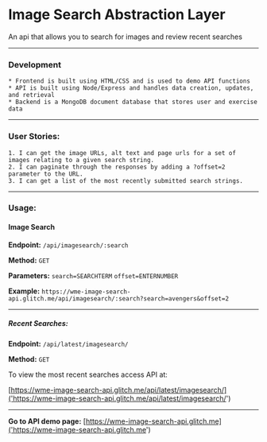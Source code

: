 # Image Search Abstraction Layer

An api that allows you to search for images and review recent searches

---
### Development
    * Frontend is built using HTML/CSS and is used to demo API functions
    * API is built using Node/Express and handles data creation, updates, and retrieval
    * Backend is a MongoDB document database that stores user and exercise data

---
### User Stories:
    1. I can get the image URLs, alt text and page urls for a set of images relating to a given search string.
    2. I can paginate through the responses by adding a ?offset=2 parameter to the URL.
    3. I can get a list of the most recently submitted search strings.

---
### Usage:
#### Image Search
**Endpoint:**
```/api/imagesearch/:search```

**Method:**
```GET```

**Parameters:**
```search=SEARCHTERM```
```offset=ENTERNUMBER```

**Example:**
```https://wme-image-search-api.glitch.me/api/imagesearch/:search?search=avengers&offset=2```

---
##### Recent Searches:
**Endpoint:**
```/api/latest/imagesearch/```

**Method:**
```GET```

To view the most recent searches access API at:

[https://wme-image-search-api.glitch.me/api/latest/imagesearch/]('https://wme-image-search-api.glitch.me/api/latest/imagesearch/')

---
**Go to API demo page:**
[https://wme-image-search-api.glitch.me]('https://wme-image-search-api.glitch.me')

